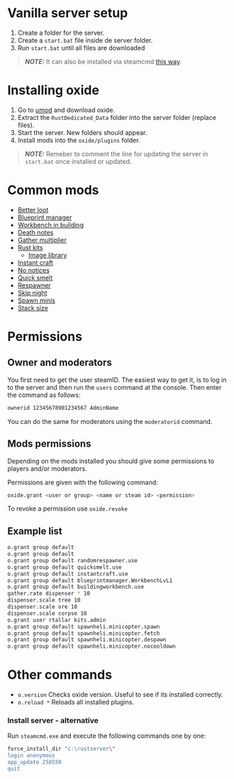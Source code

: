 # Vanilla server setup

1. Create a folder for the server.
2. Create a `start.bat` file inside de server folder.
3. Run `start.bat` until all files are downloaded
> **_NOTE:_** It can also be installed via steamcmd [this way](#install-server-alternative).

# Installing oxide

1. Go to [umod](https://umod.org/games/rust) and download oxide.
2. Extract the `RustDedicated_Data` folder into the server folder (replace files).
3. Start the server. New folders should appear.
4. Install mods into the `oxide/plugins` folder.
> **_NOTE:_** Remeber to comment the line for updating the server in `start.bat` once installed or updated.


# Common mods

- [Better loot](https://umod.org/plugins/better-loot)
- [Blueprint manager](https://umod.org/plugins/blueprint-manager)
- [Workbench in building](https://umod.org/plugins/building-workbench)
- [Death notes](https://umod.org/plugins/death-notes)
- [Gather multiplier](https://umod.org/plugins/gather-manager)
- [Rust kits](https://umod.org/plugins/rust-kits)
  - [Image library](https://umod.org/plugins/image-library)
- [Instant craft](https://umod.org/plugins/instant-craft)
- [No notices](https://umod.org/plugins/no-give-notices)
- [Quick smelt](https://umod.org/plugins/quick-smelt)
- [Respawner](https://umod.org/plugins/random-respawner)
- [Skip night](https://umod.org/plugins/skip-night-vote)
- [Spawn minis](https://umod.org/plugins/spawn-heli)
- [Stack size](https://umod.org/plugins/stack-size-controller)

# Permissions

## Owner and moderators

You first need to get the user steamID. The easiest way to get it, is to log in to the server and then run the `users` command at the console. Then enter the command as follows:

```bash
ownerid 12345678901234567 AdminName
```

You can do the same for moderators using the `moderatorid` command.

## Mods permissions

Depending on the mods installed you should give some permissions to players and/or moderators.

Permissions are given with the following command:

```bash
oxide.grant <user or group> <name or steam id> <permission>
```

To revoke a permission use `oxide.revoke`


## Example list

```bash
o.grant group default 
o.grant group default 
o.grant group default randomrespawner.use
o.grant group default quicksmelt.use
o.grant group default instantcraft.use
o.grant group default blueprintmanager.WorkbenchLvL1
o.grant group default buildingworkbench.use
gather.rate dispenser * 10
dispenser.scale tree 10
dispenser.scale ore 10
dispenser.scale corpse 10
o.grant user rtallar kits.admin
o.grant group default spawnheli.minicopter.spawn
o.grant group default spawnheli.minicopter.fetch
o.grant group default spawnheli.minicopter.despawn
o.grant group default spawnheli.minicopter.nocooldown
```

# Other commands

- `o.version`  Checks oxide version. Useful to see if its installed correctly.
- `o.reload *`  Reloads all installed plugins.

### Install server - alternative

Run `steamcmd.exe` and execute the following commands one by one: 

```bash
force_install_dir "c:\rustserver\"
login anonymous
app_update 258550
quit
```